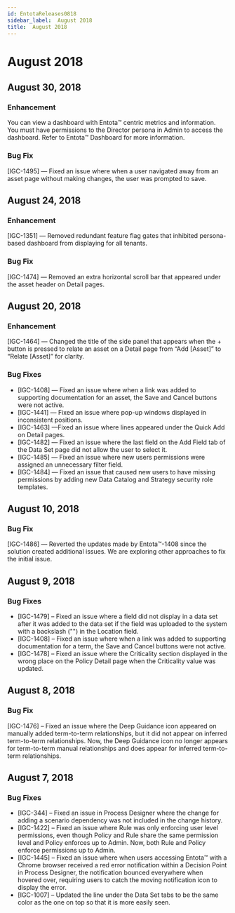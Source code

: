 ```yaml
---
id: EntotaReleases0818
sidebar_label:  August 2018
title:  August 2018
---
```


# August 2018

## August 30, 2018

### Enhancement

You can view a dashboard with Entota™ centric metrics and information. You must have permissions to the Director persona in Admin to access the dashboard. Refer to Entota™ Dashboard for more information.

### Bug Fix

[IGC-1495] — Fixed an issue where when a user navigated away from an asset page without making changes, the user was prompted to save.

## August 24, 2018

### Enhancement

[IGC-1351] — Removed redundant feature flag gates that inhibited persona-based dashboard from displaying for all tenants.

### Bug Fix

[IGC-1474] — Removed an extra horizontal scroll bar that appeared under the asset header on Detail pages.

## August 20, 2018

### Enhancement

[IGC-1464] — Changed the title of the side panel that appears when the + button is pressed to relate an asset on a Detail page from “Add [Asset]” to “Relate [Asset]” for clarity.

### Bug Fixes

* [IGC-1408] — Fixed an issue where when a link was added to supporting documentation for an asset, the Save and Cancel buttons were not active.
* [IGC-1441] — Fixed an issue where pop-up windows displayed in inconsistent positions.
* [IGC-1463] —Fixed an issue where lines appeared under the Quick Add on Detail pages.
* [IGC-1482] — Fixed an issue where the last field on the Add Field tab of the Data Set page did not allow the user to select it.
* [IGC-1485] — Fixed an issue where new users permissions were assigned an unnecessary filter field.
* [IGC-1484] — Fixed an issue that caused new users to have missing permissions by adding new Data Catalog and Strategy security role templates.

## August 10, 2018

### Bug Fix

[IGC-1486] — Reverted the updates made by Entota™‌-1408 since the solution created additional issues. We are exploring other approaches to fix the initial issue.

## August 9, 2018

### Bug Fixes

* [IGC-1479] – Fixed an issue where a field did not display in a data set after it was added to the data set if the field was uploaded to the system with a backslash ("\") in the Location field.
* [IGC-1408] – Fixed an issue where when a link was added to supporting documentation for a term, the Save and Cancel buttons were not active.
* [IGC-1478] – Fixed an issue where the Criticality section displayed in the wrong place on the Policy Detail page when the Criticality value was updated.

## August 8, 2018

### Bug Fix

[IGC-1476] – Fixed an issue where the Deep Guidance icon appeared on manually added term-to-term relationships, but it did not appear on inferred term-to-term relationships. Now, the Deep Guidance icon no longer appears for term-to-term manual relationships and does appear for inferred term-to-term relationships.

## August 7, 2018

### Bug Fixes

* [IGC-344] – Fixed an issue in Process Designer where the change for adding a scenario dependency was not included in the change history.
* [IGC-1422] – Fixed an issue where Rule was only enforcing user level permissions, even though Policy and Rule share the same permission level and Policy enforces up to Admin. Now, both Rule and Policy enforce permissions up to Admin.
* [IGC-1445] – Fixed an issue where when users accessing Entota™ with a Chrome browser received a red error notification within a Decision Point in Process Designer, the notification bounced everywhere when hovered over, requiring users to catch the moving notification icon to display the error.
* [IGC-1007] – Updated the line under the Data Set tabs to be the same color as the one on top so that it is more easily seen.